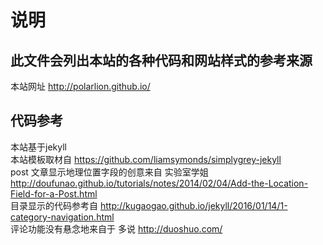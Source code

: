 # 说明
## 此文件会列出本站的各种代码和网站样式的参考来源 
本站网址 http://polarlion.github.io/<br />
## 代码参考
本站基于jekyll<br />
本站模板取材自 https://github.com/liamsymonds/simplygrey-jekyll<br />
post 文章显示地理位置字段的创意来自 实验室学姐 http://doufunao.github.io/tutorials/notes/2014/02/04/Add-the-Location-Field-for-a-Post.html<br />
目录显示的代码参考自 http://kugaogao.github.io/jekyll/2016/01/14/1-category-navigation.html<br />
评论功能没有悬念地来自于 多说 http://duoshuo.com/<br />
